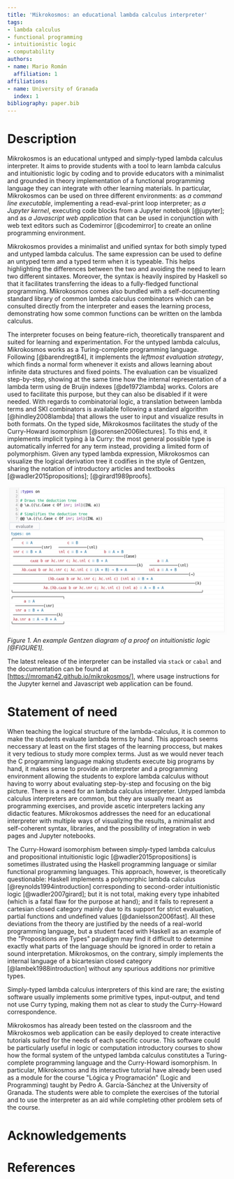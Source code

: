 ```yaml
---
title: 'Mikrokosmos: an educational lambda calculus interpreter'
tags:
- lambda calculus
- functional programming
- intuitionistic logic
- computability
authors:
- name: Mario Román
  affiliation: 1
affiliations:
- name: University of Granada
  index: 1
bibliography: paper.bib
---
```


# Description

Mikrokosmos is an educational untyped and simply-typed lambda calculus
interpreter.  It aims to provide students with a tool to learn lambda
calculus and intuitionistic logic by coding and to provide educators
with a minimalist and grounded in theory implementation of a
functional programming language they can integrate with other learning
materials.  In particular, Mikrokosmos can be used on three different
environments: as *a command line executable*, implementing a
read-eval-print loop interpreter; as *a Jupyter kernel*, executing code
blocks from a Jupyter notebook [@jupyter]; and as *a Javascript web
application* that can be used in conjunction with web text editors such
as Codemirror [@codemirror] to create an online programming
environment.

Mikrokosmos provides a minimalist and unified syntax for both simply
typed and untyped lambda calculus. The same expression can be used to
define an untyped term and a typed term when it is typeable.  This
helps highlighting the differences between the two and avoiding the
need to learn two different sintaxes. Moreover, the syntax is heavily
inspired by Haskell so that it facilitates transferring the ideas to a
fully-fledged functional programming. Mikrokosmos comes also bundled
with a self-documenting standard library of common lambda calculus
combinators which can be consulted directly from the interpreter and
eases the learning process, demonstrating how some common functions
can be written on the lambda calculus.

The interpreter focuses on being feature-rich, theoretically
transparent and suited for learning and experimentation.  For the
untyped lambda calculus, Mikrokosmos works as a Turing-complete
programming language. Following [@barendregt84], it implements the *leftmost
evaluation strategy*, which finds a normal form whenever it exists and
allows learning about infinite data structures and fixed points.  The
evaluation can be visualized step-by-step, showing at the same time
how the internal representation of a lambda term using de Bruijn
indexes [@de1972lambda] works. Colors are used to facilitate this
purpose, but they can also be disabled if it were needed.  With
regards to combinatorial logic, a translation between lambda terms and
SKI combinators is available following a standard algorithm
[@hindley2008lambda] that allows the user to input and visualize
results in both formats.  On the typed side, Mikrokosmos facilitates
the study of the Curry-Howard isomorphism [@sorensen2006lectures].  To
this end, it implements implicit typing à la Curry: the most general
possible type is automatically inferred for any term instead,
providing a limited form of polymorphism.  Given any typed lambda
expression, Mikrokosmos can visualize the logical derivation tree it
codifies in the style of Gentzen, sharing the notation of introductory
articles and textbooks [@wadler2015propositions]; [@girard1989proofs].

![](fig1.png)
*Figure 1. An example Gentzen diagram of a proof on intuitionistic logic [@FIGURE1].*

The latest release of the interpreter can be installed via `stack` or
`cabal` and the documentation can be found at
[https://mroman42.github.io/mikrokosmos/], where usage instructions
for the Jupyter kernel and Javascript web application can be found.

# Statement of need

When teaching the logical structure of the lambda-calculus, it is
common to make the students evaluate lambda terms by hand. This
approach seems neccessary at least on the first stages of the learning
proccess, but makes it very tedious to study more complex terms.  Just
as we would never teach the C programming language making students
execute big programs by hand, it makes sense to provide an interpreter
and a programming environment allowing the students to explore lambda
calculus without having to worry about evaluating step-by-step and
focusing on the big picture. There is a need for an lambda calculus
interpreter. Untyped lambda calculus interpreters are common, but they
are usually meant as programming exercises, and provide ascetic
interpreters lacking any didactic features. Mikrokosmos addresses the
need for an educational interpreter with multiple ways of visualizing
the results, a minimalist and self-coherent syntax, libraries, and the
possibility of integration in web pages and Jupyter notebooks.

The Curry-Howard isomorphism between simply-typed lambda calculus and
propositional intuitionistic logic [@wadler2015propositions] is
sometimes illustrated using the Haskell programming language or
similar functional programming languages. This approach, however, is
theoretically questionable: Haskell implements a polymorphic lambda
calculus [@reynolds1994introduction] corresponding to second-order
intuitionistic logic [@wadler2007girard]; but it is not total, making
every type inhabited (which is a fatal flaw for the purpose at hand);
and it fails to represent a cartesian closed category mainly due to
its support for strict evaluation, partial functions and undefined
values [@danielsson2006fast]. All these deviations from the theory are
justified by the needs of a real-world programming language, but a
student faced with Haskell as an example of the "Propositions are
Types" paradigm may find it difficult to determine exactly what parts
of the language should be ignored in order to retain a sound
interpretation.  Mikrokosmos, on the contrary, simply implements
the internal language of a bicartesian closed category
[@lambek1988introduction] without any spurious additions nor primitive
types.

Simply-typed lambda calculus interpreters of this kind are rare; the
existing software usually implements some primitive types,
input-output, and tend not use Curry typing, making them not as clear
to study the Curry-Howard correspondence.

Mikrokosmos has already been tested on the classroom and the
Mikrokosmos web application can be easily deployed to create
interactive tutorials suited for the needs of each specific course.
This software could be particularly useful in logic or computation
introductory courses to show how the formal system of the untyped
lambda calculus constitutes a Turing-complete programming language and
the Curry-Howard isomorphism.  In particular, Mikrokosmos and its
interactive tutorial have already been used as a module for the course
"Lógica y Programación" (Logic and Programming) taught by Pedro
A. García-Sánchez at the University of Granada. The students were able
to complete the exercises of the tutorial and to use the interpreter
as an aid while completing other problem sets of the course.

# Acknowledgements

# References



